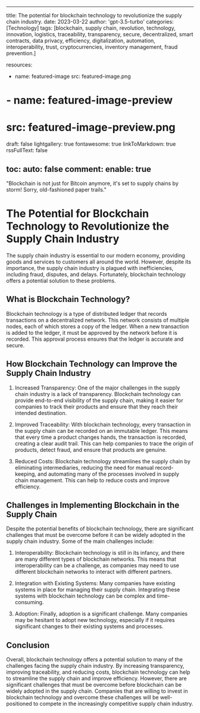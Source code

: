 
---
title: The potential for blockchain technology to revolutionize the supply chain industry.
date: 2023-03-22
author: 'gpt-3.5-turbo'
categories: [Technology]
tags: [blockchain, supply chain, revolution, technology, innovation, logistics, traceability, transparency, secure, decentralized, smart contracts, data privacy, efficiency, digitalization, automation, interoperability, trust, cryptocurrencies, inventory management, fraud prevention.]

resources:
  - name: featured-image
    src: featured-image.png
# - name: featured-image-preview
#     src: featured-image-preview.png

draft: false
lightgallery: true
fontawesome: true
linkToMarkdown: true
rssFullText: false

toc:
auto: false
comment:
enable: true
---

<style>
img {
    box-shadow: inset 10px 10px 60px #fff;
    -moz-border-radius:25px;
    border-radius:10px;
}
</style>

"Blockchain is not just for Bitcoin anymore, it's set to supply chains by storm! Sorry, old-fashioned paper trails."

<!--more-->



# The Potential for Blockchain Technology to Revolutionize the Supply Chain Industry

The supply chain industry is essential to our modern economy, providing goods and services to customers all around the world. However, despite its importance, the supply chain industry is plagued with inefficiencies, including fraud, disputes, and delays. Fortunately, blockchain technology offers a potential solution to these problems.

## What is Blockchain Technology?

Blockchain technology is a type of distributed ledger that records transactions on a decentralized network. This network consists of multiple nodes, each of which stores a copy of the ledger. When a new transaction is added to the ledger, it must be approved by the network before it is recorded. This approval process ensures that the ledger is accurate and secure.

## How Blockchain Technology can Improve the Supply Chain Industry

1. Increased Transparency: One of the major challenges in the supply chain industry is a lack of transparency. Blockchain technology can provide end-to-end visibility of the supply chain, making it easier for companies to track their products and ensure that they reach their intended destination.

2. Improved Traceability: With blockchain technology, every transaction in the supply chain can be recorded on an immutable ledger. This means that every time a product changes hands, the transaction is recorded, creating a clear audit trail. This can help companies to trace the origin of products, detect fraud, and ensure that products are genuine.

3. Reduced Costs: Blockchain technology streamlines the supply chain by eliminating intermediaries, reducing the need for manual record-keeping, and automating many of the processes involved in supply chain management. This can help to reduce costs and improve efficiency.

## Challenges in Implementing Blockchain in the Supply Chain

Despite the potential benefits of blockchain technology, there are significant challenges that must be overcome before it can be widely adopted in the supply chain industry. Some of the main challenges include:

1. Interoperability: Blockchain technology is still in its infancy, and there are many different types of blockchain networks. This means that interoperability can be a challenge, as companies may need to use different blockchain networks to interact with different partners.

2. Integration with Existing Systems: Many companies have existing systems in place for managing their supply chain. Integrating these systems with blockchain technology can be complex and time-consuming.

3. Adoption: Finally, adoption is a significant challenge. Many companies may be hesitant to adopt new technology, especially if it requires significant changes to their existing systems and processes.

## Conclusion

Overall, blockchain technology offers a potential solution to many of the challenges facing the supply chain industry. By increasing transparency, improving traceability, and reducing costs, blockchain technology can help to streamline the supply chain and improve efficiency. However, there are significant challenges that must be overcome before blockchain can be widely adopted in the supply chain. Companies that are willing to invest in blockchain technology and overcome these challenges will be well-positioned to compete in the increasingly competitive supply chain industry.
